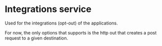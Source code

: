 # Integrations service

Used for the integrations (opt-out) of the applications.

For now, the only options that supports is the http out that creates a post request to a given destination.
